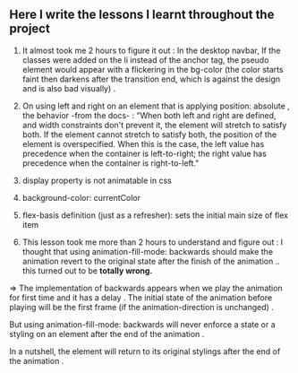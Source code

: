 ## Here I write the lessons I learnt throughout the project

1. It almost took me 2 hours to figure it out : In the desktop navbar, If the classes were added on the li instead of the anchor tag, the pseudo element would appear with a flickering in the bg-color (the color starts faint then darkens after the transition end, which is against the design and is also bad visually) .

2. On using left and right on an element that is applying position: absolute , the behavior -from the docs- : "When both left and right are defined, and width constraints don't prevent it, the element will stretch to satisfy both. If the element cannot stretch to satisfy both, the position of the element is overspecified. When this is the case, the left value has precedence when the container is left-to-right; the right value has precedence when the container is right-to-left."

3. display property is not animatable in css

4. background-color: currentColor

5. flex-basis definition (just as a refresher): sets the initial main size of flex item

6. This lesson took me more than 2 hours to understand and figure out : 
I thought that  using animation-fill-mode: backwards should make the animation revert to the original state after the finish of the animation .. this turned out to be **totally wrong.** 

=> The implementation of backwards appears when we play the animation for first time and it has a delay . The initial state of the animation before playing will be the first frame (if the animation-direction is unchanged) . 

But using animation-fill-mode: backwards will never enforce a state or a styling on an element after the end of the animation . 

In a nutshell, the element will return to its original stylings after the end of the animation . 
